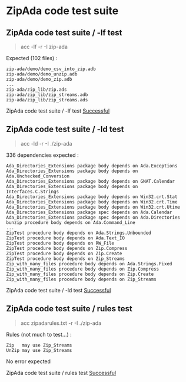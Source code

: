 
# ZipAda code test suite



##  ZipAda code test suite / -lf test

  > acc -lf -r -I zip-ada  

  Expected (102 files) :  

```  
zip-ada/demo/demo_csv_into_zip.adb
zip-ada/demo/demo_unzip.adb
zip-ada/demo/demo_zip.adb
...
zip-ada/zip_lib/zip.ads
zip-ada/zip_lib/zip_streams.adb
zip-ada/zip_lib/zip_streams.ads
```  


ZipAda code test suite / -lf test [Successful](tests_status.md#successful)

##  ZipAda code test suite / -ld test

  > acc -ld -r -I ./zip-ada  

  336 dependencies expected :  

```  
Ada_Directories_Extensions package body depends on Ada.Exceptions 
Ada_Directories_Extensions package body depends on Ada.Unchecked_Conversion 
Ada_Directories_Extensions package body depends on GNAT.Calendar 
Ada_Directories_Extensions package body depends on Interfaces.C.Strings 
Ada_Directories_Extensions package body depends on Win32.crt.Stat 
Ada_Directories_Extensions package body depends on Win32.crt.Time 
Ada_Directories_Extensions package body depends on Win32.crt.Utime 
Ada_Directories_Extensions package spec depends on Ada.Calendar 
Ada_Directories_Extensions package spec depends on Ada.Directories 
bunzip procedure body depends on Ada.Command_Line 
...
ZipTest procedure body depends on Ada.Strings.Unbounded 
ZipTest procedure body depends on Ada.Text_IO 
ZipTest procedure body depends on RW_File 
ZipTest procedure body depends on Zip.Compress 
ZipTest procedure body depends on Zip.Create 
ZipTest procedure body depends on Zip_Streams 
Zip_with_many_files procedure body depends on Ada.Strings.Fixed 
Zip_with_many_files procedure body depends on Zip.Compress 
Zip_with_many_files procedure body depends on Zip.Create 
Zip_with_many_files procedure body depends on Zip_Streams 
```  


ZipAda code test suite / -ld test [Successful](tests_status.md#successful)

##  ZipAda code test suite / rules test

  > acc zipadarules.txt -r -I ./zip-ada  

  Rules (not much to test...) :  

```  
Zip   may use Zip_Streams
UnZip may use Zip_Streams
```  

  No error expected  


ZipAda code test suite / rules test [Successful](tests_status.md#successful)
